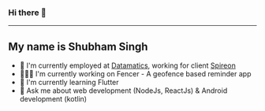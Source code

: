 ### Hi there 👋

---

## My name is Shubham Singh

- 💼 I'm currently employed at [Datamatics](https://www.datamatics.com/digital/digital-experience/), working for client [Spireon](https://www.spireon.com)
- 👨🏼‍🔧 I'm currently working on Fencer - A geofence based reminder app
- 🌱 I'm currently learning Flutter
- 💬 Ask me about web development (NodeJs, ReactJs) & Android development (kotlin)



<!--
**ishubhamsingh/ishubhamsingh** is a ✨ _special_ ✨ repository because its `README.md` (this file) appears on your GitHub profile.

Here are some ideas to get you started:

- 🔭 I’m currently working on ...
- 🌱 I’m currently learning ...
- 👯 I’m looking to collaborate on ...
- 🤔 I’m looking for help with ...
- 💬 Ask me about ...
- 📫 How to reach me: ...
- 😄 Pronouns: ...
- ⚡ Fun fact: ...
-->
